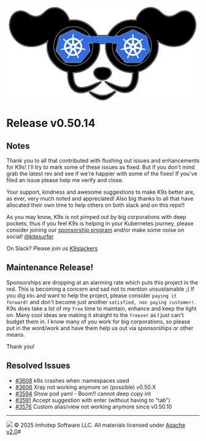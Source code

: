 <img src="https://raw.githubusercontent.com/derailed/k9s/master/assets/k9s.png" align="center" width="800" height="auto"/>

# Release v0.50.14

## Notes

Thank you to all that contributed with flushing out issues and enhancements for K9s!
I'll try to mark some of these issues as fixed. But if you don't mind grab the latest rev
and see if we're happier with some of the fixes!
If you've filed an issue please help me verify and close.

Your support, kindness and awesome suggestions to make K9s better are, as ever, very much noted and appreciated!
Also big thanks to all that have allocated their own time to help others on both slack and on this repo!!

As you may know, K9s is not pimped out by big corporations with deep pockets, thus if you feel K9s is helping in your Kubernetes journey, please consider joining our [sponsorship program](https://github.com/sponsors/derailed) and/or make some noise on social! [@kitesurfer](https://twitter.com/kitesurfer)

On Slack? Please join us [K9slackers](https://join.slack.com/t/k9sers/shared_invite/zt-3360a389v-ElLHrb0Dp1kAXqYUItSAFA)

## Maintenance Release!

Sponsorships are dropping at an alarming rate which puts this project in the red. This is becoming a concern and sad not to mention unsustainable ;( If you dig `k9s` and want to help the project, please consider `paying it forward!` and don't become just another `satisfied, non paying customer!`. K9s does take a lot of my `free` time to maintain, enhance and keep the light on. Many cool ideas are making it straight to the `freezer` as I just can't budget them in.
I know many of you work for big corporations, so please put in the word/work and have them help us out via sponsorships or other means.

Thank you!

## Resolved Issues

* [#3608](https://github.com/derailed/k9s/issues/3608) k9s crashes when :namespaces used
* [#3606](https://github.com/derailed/k9s/issues/3606) Xray not working anymore on (possible) v0.50.X
* [#3594](https://github.com/derailed/k9s/issues/3594) Show pod yaml - Boom!! cannot deep copy int
* [#3591](https://github.com/derailed/k9s/issues/3591) Accept suggestion with enter (without having to "tab")
* [#3576](https://github.com/derailed/k9s/issues/3576) Custom alias/view not working anymore since v0.50.10

---
<img src="https://raw.githubusercontent.com/derailed/k9s/master/assets/imhotep_logo.png" width="32" height="auto"/> © 2025 Imhotep Software LLC. All materials licensed under [Apache v2.0](http://www.apache.org/licenses/LICENSE-2.0)#